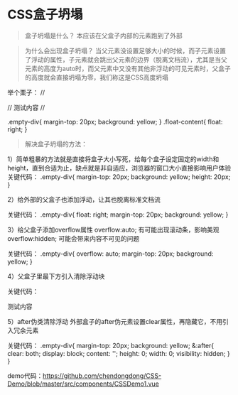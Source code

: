 # CSS盒子坍塌

> 盒子坍塌是什么？
本应该在父盒子内部的元素跑到了外部

> 为什么会出现盒子坍塌？
当父元素没设置足够大小的时候，而子元素设置了浮动的属性，子元素就会跳出父元素的边界（脱离文档流），尤其是当父元素的高度为auto时，而父元素中又没有其他非浮动的可见元素时，父盒子的高度就会直接坍塌为零，我们称这是CSS高度坍塌

举个栗子：
//<div class="empty-div">
//  <span class="float-content">测试内容</span>
//</div>

 .empty-div{
    margin-top: 20px;
    background: yellow;
  }
  .float-content{
    float: right;
  }

> 解决盒子坍塌的方法：

1）简单粗暴的方法就是直接将盒子大小写死，给每个盒子设定固定的width和height，直到合适为止，缺点就是非自适应，浏览器的窗口大小直接影响用户体验
 关键代码：
  .empty-div{
    margin-top: 20px;
    background: yellow;
    height: 20px;
  }

2）给外部的父盒子也添加浮动，让其也脱离标准文档流

关键代码：
 .empty-div{
    float: right;
    margin-top: 20px;
    background: yellow;
  }

3）给父盒子添加overflow属性
        overflow:auto; 有可能出现滚动条，影响美观
        overflow:hidden; 可能会带来内容不可见的问题

关键代码：
  .empty-div{
    overflow: auto;
    margin-top: 20px;
    background: yellow;
  }

4）父盒子里最下方引入清除浮动块
        <br style="clear:both;"/>
        <div style="clear:both;"/>

关键代码：
  <div class="empty-div">
    <span class="float-content">测试内容</span>
    <!--<br style="clear:both;"/>-->
    <div style="clear:both;"/>
  </div>

5）after伪类清除浮动
        外部盒子的after伪元素设置clear属性，再隐藏它，不用引入冗余元素

关键代码：
  .empty-div{
    margin-top: 20px;
    background: yellow;
    &:after{
      clear: both;
      display: block;
      content: '';
      height: 0;
      width: 0;
      visibility: hidden;
    }
  }

demo代码：https://github.com/chendongdong/CSS-Demo/blob/master/src/components/CSSDemo1.vue
